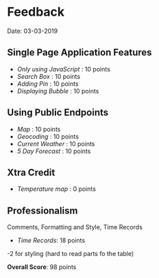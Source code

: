 # Feedback

Date: 03-03-2019

## Single Page Application Features

* _Only using JavaScript_ : 10 points
* _Search Box_ : 10 points
* _Adding Pin_ : 10 points
* _Displaying Bubble_ : 10 points

## Using Public Endpoints

* _Map_ : 10 points
* _Geocoding_ : 10 points
* _Current Weather_ : 10 points
* _5 Day Forecast_ : 10 points

## Xtra Credit

* _Temperature map_ : 0 points

## Professionalism

Comments, Formatting and Style, Time Records

* _Time Records_: 18 points

-2 for styling (hard to read parts fo the table)

**Overall Score**: 98 points
